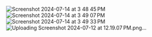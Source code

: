 

![Screenshot 2024-07-14 at 3 48 45 PM](https://github.com/user-attachments/assets/94f1f89f-56e2-419a-b219-b4b9b049b940)
![Screenshot 2024-07-14 at 3 49 07 PM](https://github.com/user-attachments/assets/3158ae96-e438-4210-9fda-5fba47e4eff5)
![Screenshot 2024-07-14 at 3 49 33 PM](https://github.com/user-attachments/assets/55a21bb3-13c1-4a7f-8488-44b594c1571d)
![Uploading Screenshot 2024-07-12 at 12.19.07 PM.png…]()

